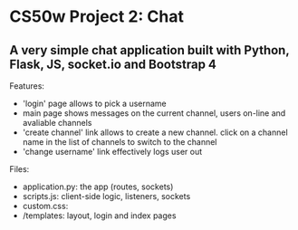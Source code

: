 # CS50w Project 2: Chat

A very simple chat application built with Python, Flask, JS, socket.io and Bootstrap 4
---

Features:
- 'login' page allows to pick a username
- main page shows messages on the current channel, users on-line and avaliable channels
- 'create channel' link allows to create a new channel. click on a channel name in the list of channels to switch to the channel
- 'change username' link effectively logs user out

Files:
- application.py: the app (routes, sockets)
- scripts.js: client-side logic, listeners, sockets
- custom.css:
- /templates: layout, login and index pages


